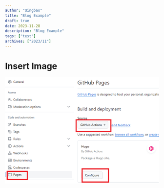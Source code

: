 ```yaml
---
author: "Qingbao"
title: "Blog Example"
draft: true
date: 2023-11-28
description: "Blog Example"
tags: ["test"]
archives: ["2023/11"]
---
```


# Insert Image

![hugo_github_workflow.png](assets/hugo_github_workflow.png)

